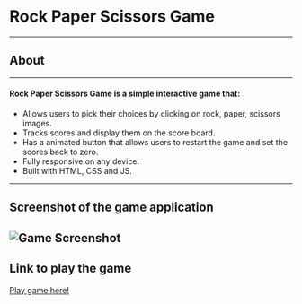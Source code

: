 # Rock Paper Scissors Game
***
## About
---
#### Rock Paper Scissors Game is a simple interactive game that:
* Allows users to pick their choices by clicking on rock, paper, scissors images.
* Tracks scores and display them on the score board.
* Has a animated button that allows users to restart the game and set the scores back to zero.
* Fully responsive on any device.
* Built with HTML, CSS and JS.
---
## Screenshot of the game application
![Game Screenshot](https://media.giphy.com/media/4TWRu6Emha3f35wDJw/giphy.gif)
---
## Link to play the game
[Play game here!](https://daisyle0203.github.io/rock_paper_scissors/)
